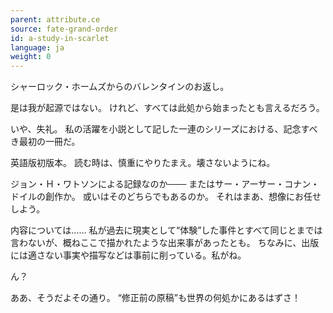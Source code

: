 ```yaml
---
parent: attribute.ce
source: fate-grand-order
id: a-study-in-scarlet
language: ja
weight: 0
---
```


シャーロック・ホームズからのバレンタインのお返し。

是は我が起源ではない。
けれど、すべては此処から始まったとも言えるだろう。


いや、失礼。
私の活躍を小説として記した一連のシリーズにおける、記念すべき最初の一冊だ。

英語版初版本。
読む時は、慎重にやりたまえ。壊さないようにね。

ジョン・Ｈ・ワトソンによる記録なのか───
またはサー・アーサー・コナン・ドイルの創作か。
或いはそのどちらでもあるのか。
それはまあ、想像にお任せしよう。

内容については……
私が過去に現実として“体験”した事件とすべて同じとまでは言わないが、概ねここで描かれたような出来事があったとも。
ちなみに、出版には適さない事実や描写などは事前に削っている。私がね。

ん？

ああ、そうだよその通り。
“修正前の原稿”も世界の何処かにあるはずさ！
